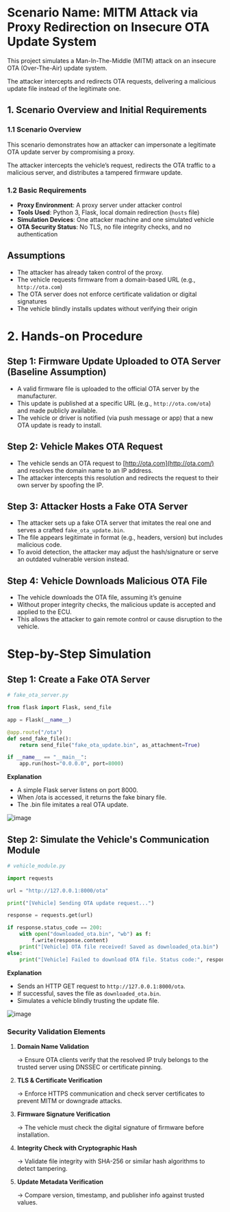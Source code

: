 # Scenario Name: MITM Attack via Proxy Redirection on Insecure OTA Update System

This project simulates a Man-In-The-Middle (MITM) attack on an insecure OTA (Over-The-Air) update system.

The attacker intercepts and redirects OTA requests, delivering a malicious update file instead of the legitimate one.

## 1. Scenario Overview and Initial Requirements

### 1.1 Scenario Overview

This scenario demonstrates how an attacker can impersonate a legitimate OTA update server by compromising a proxy.

The attacker intercepts the vehicle’s request, redirects the OTA traffic to a malicious server, and distributes a tampered firmware update.

### 1.2 Basic Requirements

- **Proxy Environment**: A proxy server under attacker control
- **Tools Used**: Python 3, Flask, local domain redirection (`hosts` file)
- **Simulation Devices**: One attacker machine and one simulated vehicle
- **OTA Security Status**: No TLS, no file integrity checks, and no authentication

## Assumptions

- The attacker has already taken control of the proxy.
- The vehicle requests firmware from a domain-based URL (e.g., `http://ota.com`)
- The OTA server does not enforce certificate validation or digital signatures
- The vehicle blindly installs updates without verifying their origin

# **2. Hands-on Procedure**

## Step 1: Firmware Update Uploaded to OTA Server (Baseline Assumption)

- A valid firmware file is uploaded to the official OTA server by the manufacturer.
- This update is published at a specific URL (e.g., `http://ota.com/ota`) and made publicly available.
- The vehicle or driver is notified (via push message or app) that a new OTA update is ready to install.

## Step 2: Vehicle Makes OTA Request

- The vehicle sends an OTA request to [http://ota.com](http://ota.com/) and resolves the domain name to an IP address.
- The attacker intercepts this resolution and redirects the request to their own server by spoofing the IP.

## Step 3: Attacker Hosts a Fake OTA Server

- The attacker sets up a fake OTA server that imitates the real one and serves a crafted `fake_ota_update.bin`.
- The file appears legitimate in format (e.g., headers, version) but includes malicious code.
- To avoid detection, the attacker may adjust the hash/signature or serve an outdated vulnerable version instead.

## Step 4: Vehicle Downloads Malicious OTA File

- The vehicle downloads the OTA file, assuming it’s genuine
- Without proper integrity checks, the malicious update is accepted and applied to the ECU.
- This allows the attacker to gain remote control or cause disruption to the vehicle.

# **Step-by-Step Simulation**

## **Step 1: Create a Fake OTA Server**

```python
# fake_ota_server.py

from flask import Flask, send_file

app = Flask(__name__)

@app.route("/ota")
def send_fake_file():
    return send_file("fake_ota_update.bin", as_attachment=True)

if __name__ == "__main__":
    app.run(host="0.0.0.0", port=8000)
```

**Explanation**

- A simple Flask server listens on port 8000.
- When /ota is accessed, it returns the fake binary file.
- The .bin file imitates a real OTA update.

![image](https://github.com/user-attachments/assets/fe2a6b20-aa1f-4bf8-8a7b-5cf1bceacfc7)



## **Step 2: Simulate the Vehicle's Communication Module**

```python
# vehicle_module.py

import requests

url = "http://127.0.0.1:8000/ota"

print("[Vehicle] Sending OTA update request...")

response = requests.get(url)

if response.status_code == 200:
    with open("downloaded_ota.bin", "wb") as f:
        f.write(response.content)
    print("[Vehicle] OTA file received! Saved as downloaded_ota.bin")
else:
    print("[Vehicle] Failed to download OTA file. Status code:", response.status_code)
```

**Explanation**

- Sends an HTTP GET request to `http://127.0.0.1:8000/ota`.
- If successful, saves the file as `downloaded_ota.bin`.
- Simulates a vehicle blindly trusting the update file.

![image](https://github.com/user-attachments/assets/c71944f9-ee3a-44f8-b330-4e164ea9168c)



### Security Validation Elements

1. **Domain Name Validation**
    
    → Ensure OTA clients verify that the resolved IP truly belongs to the trusted server using DNSSEC or certificate pinning.
    
2. **TLS & Certificate Verification**
    
    → Enforce HTTPS communication and check server certificates to prevent MITM or downgrade attacks.
    
3. **Firmware Signature Verification**
    
    → The vehicle must check the digital signature of firmware before installation.
    
4. **Integrity Check with Cryptographic Hash**
    
    → Validate file integrity with SHA-256 or similar hash algorithms to detect tampering.
    
5. **Update Metadata Verification**
    
    → Compare version, timestamp, and publisher info against trusted values.
